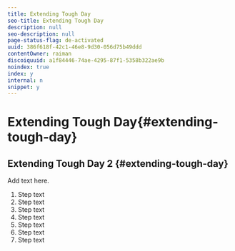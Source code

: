 ```yaml
---
title: Extending Tough Day
seo-title: Extending Tough Day
description: null
seo-description: null
page-status-flag: de-activated
uuid: 386f618f-42c1-46e8-9d30-056d75b49ddd
contentOwner: raiman
discoiquuid: a1f84446-74ae-4295-87f1-5358b322ae9b
noindex: true
index: y
internal: n
snippet: y
---
```


# Extending Tough Day{#extending-tough-day}

## Extending Tough Day 2 {#extending-tough-day}

Add text here.

1. Step text
1. Step text
1. Step text
1. Step text
1. Step text
1. Step text
1. Step text

